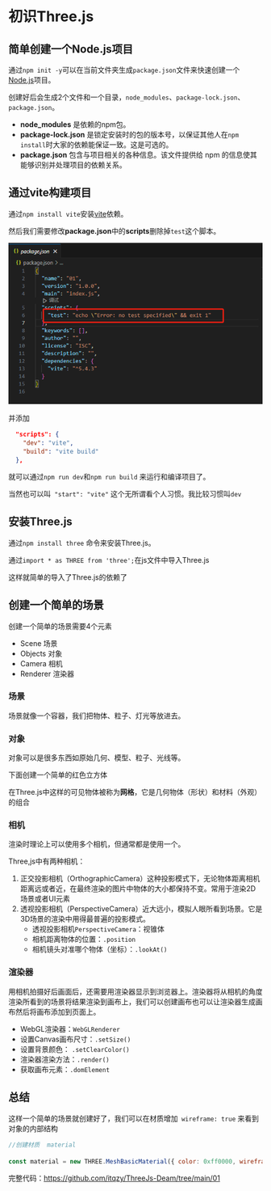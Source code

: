 # 初识Three.js

## 简单创建一个Node.js项目

通过`npm init -y`可以在当前文件夹生成`package.json`文件来快速创建一个[Node.js](https://nodejs.org/zh-cn)项目。

创建好后会生成2个文件和一个目录，`node_modules`、`package-lock.json`、`package.json`。

- **node_modules** 是依赖的npm包。
- **package-lock.json** 是锁定安装时的包的版本号，以保证其他人在`npm install`时大家的依赖能保证一致。这是可选的。
- **package.json** 包含与项目相关的各种信息。该文件提供给 npm 的信息使其能够识别并处理项目的依赖关系。

## 通过vite构建项目

通过`npm install vite`安装[vite](https://vitejs.cn/vite5-cn/)依赖。

然后我们需要修改**package.json**中的**scripts**删除掉`test`这个脚本。

![image-20240904233935518](./img202409051406495.png)

并添加 

```json
  "scripts": {
    "dev": "vite",
    "build": "vite build"
  },
```

就可以通过`npm run dev`和`npm run build` 来运行和编译项目了。

当然也可以叫` "start": "vite"` 这个无所谓看个人习惯。我比较习惯叫`dev`



## 安装Three.js

通过`npm install three` 命令来安装Three.js。

通过`import * as THREE from 'three';`在js文件中导入Three.js

这样就简单的导入了Three.js的依赖了



## 创建一个简单的场景

创建一个简单的场景需要4个元素

- Scene 场景
- Objects 对象
- Camera 相机
- Renderer 渲染器

### 场景

场景就像一个容器，我们把物体、粒子、灯光等放进去。

### 对象

对象可以是很多东西如原始几何、模型、粒子、光线等。

下面创建一个简单的红色立方体

在Three.js中这样的可见物体被称为**网格**，它是几何物体（形状）和材料（外观）的组合

### 相机

渲染时理论上可以使用多个相机，但通常都是使用一个。

Three,js中有两种相机：

1. 正交投影相机（OrthographicCamera）这种投影模式下，无论物体距离相机距离远或者近，在最终渲染的图片中物体的大小都保持不变。常用于渲染2D场景或者UI元素
2. 透视投影相机（PerspectiveCamera）近大远小，模拟人眼所看到场景。它是3D场景的渲染中用得最普遍的投影模式。 
   - 透视投影相机`PerspectiveCamera`：视锥体
   - 相机距离物体的位置：`.position`
   - 相机镜头对准哪个物体（坐标）：`.lookAt()`

### 渲染器

用相机拍摄好后画面后，还需要用渲染器显示到浏览器上。渲染器将从相机的角度渲染所看到的场景将结果渲染到画布上，我们可以创建画布也可以让渲染器生成画布然后将画布添加到页面上。

- WebGL渲染器：`WebGLRenderer`
- 设置Canvas画布尺寸：`.setSize()`
- 设置背景颜色： `.setClearColor()`
- 渲染器渲染方法：`.render()`
- 获取画布元素：`.domElement`



## 总结

这样一个简单的场景就创建好了，我们可以在材质增加` wireframe: true` 来看到对象的内部结构

```javascript
//创建材质  material

const material = new THREE.MeshBasicMaterial({ color: 0xff0000, wireframe: true });
```

完整代码：https://github.com/itqzy/ThreeJs-Deam/tree/main/01







